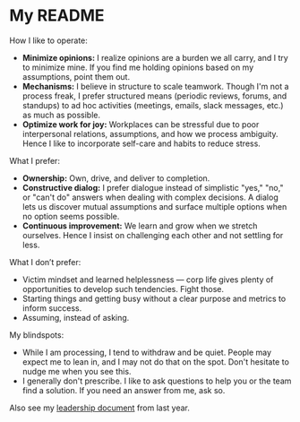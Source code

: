 # My README

How I like to operate:

* **Minimize opinions:** I realize opinions are a burden we all carry, and I try to minimize mine. If you find me holding opinions based on my assumptions, point them out.
* **Mechanisms:** I believe in structure to scale teamwork. Though I'm not a process freak, I prefer structured means (periodic reviews, forums, and standups) to ad hoc activities (meetings, emails, slack messages, etc.) as much as possible. 
* **Optimize work for joy:** Workplaces can be stressful due to poor interpersonal relations, assumptions, and how we process ambiguity. Hence I like to incorporate self-care and habits to reduce stress.

What I prefer:

* **Ownership:** Own, drive, and deliver to completion.
* **Constructive dialog:** I prefer dialogue instead of simplistic "yes," "no," or "can't do" answers when dealing with complex decisions. A dialog lets us discover mutual assumptions and surface multiple options when no option seems possible.
* **Continuous improvement:** We learn and grow when we stretch ourselves. Hence I insist on challenging each other and not settling for less.

What I don’t prefer:

* Victim mindset and learned helplessness — corp life gives plenty of opportunities to develop such tendencies. Fight those.
* Starting things and getting busy without a clear purpose and metrics to inform success. 
* Assuming, instead of asking.

My blindspots:

* While I am processing, I tend to withdraw and be quiet. People may expect me to lean in, and I may not do that on the spot. Don't hesitate to nudge me when you see this.
* I generally don't prescribe. I like to ask questions to help you or the team find a solution. If you need an answer from me, ask so.

Also see my [leadership document](https://www.subbu.org/articles/2021/my-leadership-document-2021-edition/) from last year.
